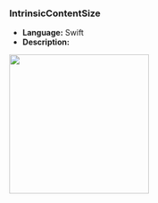 ### **IntrinsicContentSize**

* **Language:** Swift
* **Description:**

<img src="https://user-images.githubusercontent.com/4967822/62030423-1726ca00-b1f6-11e9-869b-29393146d43b.png" width="250">
